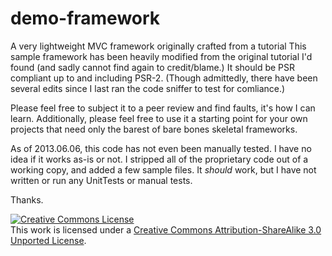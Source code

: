 demo-framework
==============

A very lightweight MVC framework originally crafted from a tutorial
This sample framework has been heavily modified from the original tutorial I'd found (and sadly cannot find again to credit/blame.)
It should be PSR compliant up to and including PSR-2. (Though admittedly, there have been several edits since I last ran the code sniffer to test for comliance.)

Please feel free to subject it to a peer review and find faults, it's how I can learn.
Additionally, please feel free to use it a starting point for your own projects that need only the barest of bare bones skeletal frameworks.

As of 2013.06.06, this code has not even been manually tested. I have no idea if it works as-is or not.
I stripped all of the proprietary code out of a working copy, and added a few sample files.
It *should* work, but I have not written or run any UnitTests or manual tests. 


Thanks.

[![Creative Commons License](http://i.creativecommons.org/l/by-sa/3.0/88x31.png)][0]  
This work is licensed under a [Creative Commons Attribution-ShareAlike 3.0 Unported License][0].

[0]: http://creativecommons.org/licenses/by-sa/3.0/
